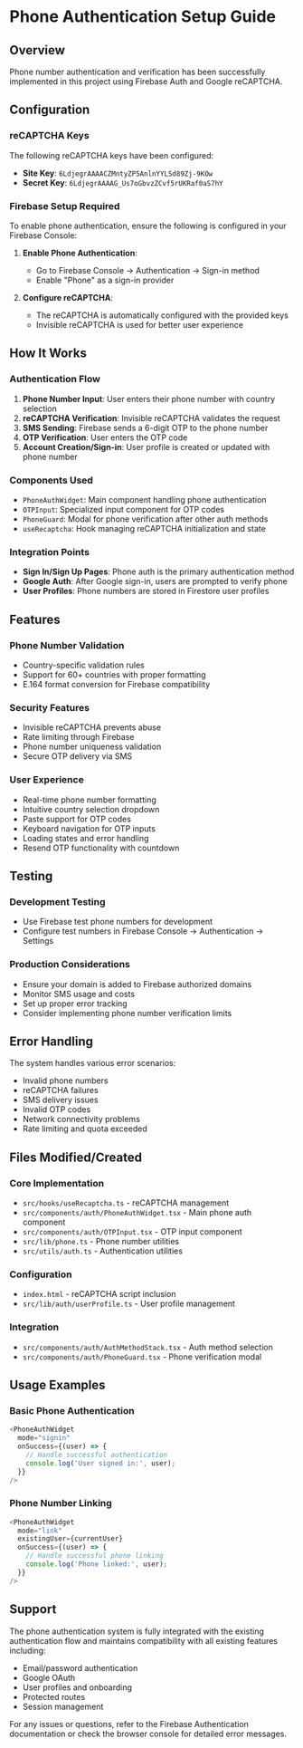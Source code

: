 # Phone Authentication Setup Guide

## Overview
Phone number authentication and verification has been successfully implemented in this project using Firebase Auth and Google reCAPTCHA.

## Configuration

### reCAPTCHA Keys
The following reCAPTCHA keys have been configured:
- **Site Key**: `6LdjegrAAAACZMntyZP5AnlnYYLSd89Zj-9KOw`
- **Secret Key**: `6LdjegrAAAAG_Us7oGbvzZCvf5rUKRaf0aS7hY`

### Firebase Setup Required
To enable phone authentication, ensure the following is configured in your Firebase Console:

1. **Enable Phone Authentication**:
   - Go to Firebase Console → Authentication → Sign-in method
   - Enable "Phone" as a sign-in provider

2. **Configure reCAPTCHA**:
   - The reCAPTCHA is automatically configured with the provided keys
   - Invisible reCAPTCHA is used for better user experience

## How It Works

### Authentication Flow
1. **Phone Number Input**: User enters their phone number with country selection
2. **reCAPTCHA Verification**: Invisible reCAPTCHA validates the request
3. **SMS Sending**: Firebase sends a 6-digit OTP to the phone number
4. **OTP Verification**: User enters the OTP code
5. **Account Creation/Sign-in**: User profile is created or updated with phone number

### Components Used
- `PhoneAuthWidget`: Main component handling phone authentication
- `OTPInput`: Specialized input component for OTP codes
- `PhoneGuard`: Modal for phone verification after other auth methods
- `useRecaptcha`: Hook managing reCAPTCHA initialization and state

### Integration Points
- **Sign In/Sign Up Pages**: Phone auth is the primary authentication method
- **Google Auth**: After Google sign-in, users are prompted to verify phone
- **User Profiles**: Phone numbers are stored in Firestore user profiles

## Features

### Phone Number Validation
- Country-specific validation rules
- Support for 60+ countries with proper formatting
- E.164 format conversion for Firebase compatibility

### Security Features
- Invisible reCAPTCHA prevents abuse
- Rate limiting through Firebase
- Phone number uniqueness validation
- Secure OTP delivery via SMS

### User Experience
- Real-time phone number formatting
- Intuitive country selection dropdown
- Paste support for OTP codes
- Keyboard navigation for OTP inputs
- Loading states and error handling
- Resend OTP functionality with countdown

## Testing

### Development Testing
- Use Firebase test phone numbers for development
- Configure test numbers in Firebase Console → Authentication → Settings

### Production Considerations
- Ensure your domain is added to Firebase authorized domains
- Monitor SMS usage and costs
- Set up proper error tracking
- Consider implementing phone number verification limits

## Error Handling

The system handles various error scenarios:
- Invalid phone numbers
- reCAPTCHA failures
- SMS delivery issues
- Invalid OTP codes
- Network connectivity problems
- Rate limiting and quota exceeded

## Files Modified/Created

### Core Implementation
- `src/hooks/useRecaptcha.ts` - reCAPTCHA management
- `src/components/auth/PhoneAuthWidget.tsx` - Main phone auth component
- `src/components/auth/OTPInput.tsx` - OTP input component
- `src/lib/phone.ts` - Phone number utilities
- `src/utils/auth.ts` - Authentication utilities

### Configuration
- `index.html` - reCAPTCHA script inclusion
- `src/lib/auth/userProfile.ts` - User profile management

### Integration
- `src/components/auth/AuthMethodStack.tsx` - Auth method selection
- `src/components/auth/PhoneGuard.tsx` - Phone verification modal

## Usage Examples

### Basic Phone Authentication
```typescript
<PhoneAuthWidget
  mode="signin"
  onSuccess={(user) => {
    // Handle successful authentication
    console.log('User signed in:', user);
  }}
/>
```

### Phone Number Linking
```typescript
<PhoneAuthWidget
  mode="link"
  existingUser={currentUser}
  onSuccess={(user) => {
    // Handle successful phone linking
    console.log('Phone linked:', user);
  }}
/>
```

## Support

The phone authentication system is fully integrated with the existing authentication flow and maintains compatibility with all existing features including:
- Email/password authentication
- Google OAuth
- User profiles and onboarding
- Protected routes
- Session management

For any issues or questions, refer to the Firebase Authentication documentation or check the browser console for detailed error messages.
